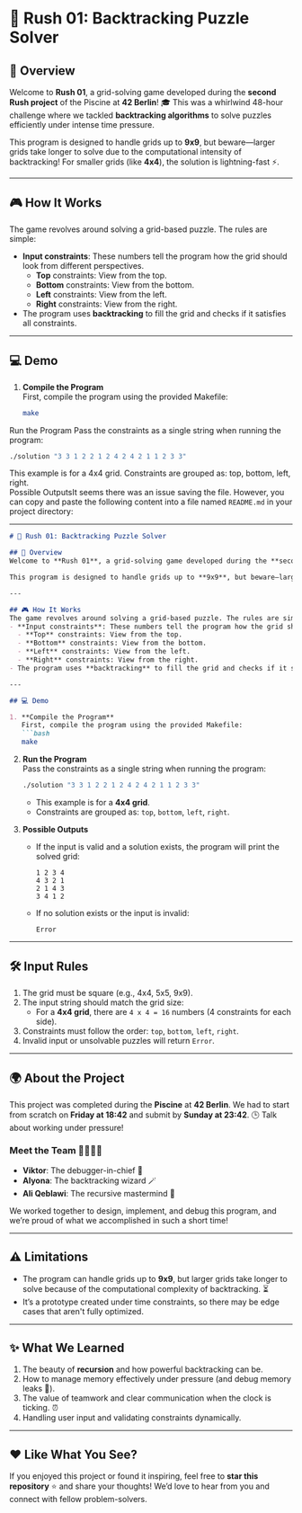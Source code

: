 # 🚀 Rush 01: Backtracking Puzzle Solver

## 🌟 Overview
Welcome to **Rush 01**, a grid-solving game developed during the **second Rush project** of the Piscine at **42 Berlin**! 🎓 This was a whirlwind 48-hour challenge where we tackled **backtracking algorithms** to solve puzzles efficiently under intense time pressure.

This program is designed to handle grids up to **9x9**, but beware—larger grids take longer to solve due to the computational intensity of backtracking! For smaller grids (like **4x4**), the solution is lightning-fast ⚡.

---

## 🎮 How It Works
The game revolves around solving a grid-based puzzle. The rules are simple:
- **Input constraints**: These numbers tell the program how the grid should look from different perspectives.
  - **Top** constraints: View from the top.
  - **Bottom** constraints: View from the bottom.
  - **Left** constraints: View from the left.
  - **Right** constraints: View from the right.
- The program uses **backtracking** to fill the grid and checks if it satisfies all constraints.

---

## 💻 Demo

1. **Compile the Program**  
   First, compile the program using the provided Makefile:
   ```bash
   make
   ```
  Run the Program
  Pass the constraints as a single string when running the program:
  ```bash
./solution "3 3 1 2 2 1 2 4 2 4 2 1 1 2 3 3"
  ```
  This example is for a 4x4 grid.
  Constraints are grouped as: top, bottom, left, right.  
  Possible OutputsIt seems there was an issue saving the file. However, you can copy and paste the following content into a file named `README.md` in your project directory:

---

```markdown
# 🚀 Rush 01: Backtracking Puzzle Solver

## 🌟 Overview
Welcome to **Rush 01**, a grid-solving game developed during the **second Rush project** of the Piscine at **42 Berlin**! 🎓 This was a whirlwind 48-hour challenge where we tackled **backtracking algorithms** to solve puzzles efficiently under intense time pressure.

This program is designed to handle grids up to **9x9**, but beware—larger grids take longer to solve due to the computational intensity of backtracking! For smaller grids (like **4x4**), the solution is lightning-fast ⚡.

---

## 🎮 How It Works
The game revolves around solving a grid-based puzzle. The rules are simple:
- **Input constraints**: These numbers tell the program how the grid should look from different perspectives.
  - **Top** constraints: View from the top.
  - **Bottom** constraints: View from the bottom.
  - **Left** constraints: View from the left.
  - **Right** constraints: View from the right.
- The program uses **backtracking** to fill the grid and checks if it satisfies all constraints.

---

## 💻 Demo

1. **Compile the Program**  
   First, compile the program using the provided Makefile:
   ```bash
   make
   ```

2. **Run the Program**  
   Pass the constraints as a single string when running the program:
   ```bash
   ./solution "3 3 1 2 2 1 2 4 2 4 2 1 1 2 3 3"
   ```
   - This example is for a **4x4 grid**.
   - Constraints are grouped as: `top`, `bottom`, `left`, `right`.

3. **Possible Outputs**  
   - If the input is valid and a solution exists, the program will print the solved grid:
     ```
     1 2 3 4
     4 3 2 1
     2 1 4 3
     3 4 1 2
     ```
   - If no solution exists or the input is invalid:
     ```
     Error
     ```

---

## 🛠️ Input Rules
1. The grid must be square (e.g., 4x4, 5x5, 9x9).
2. The input string should match the grid size:
   - For a **4x4 grid**, there are `4 x 4 = 16` numbers (4 constraints for each side).
3. Constraints must follow the order: `top`, `bottom`, `left`, `right`.
4. Invalid input or unsolvable puzzles will return `Error`.

---

## 🌍 About the Project
This project was completed during the **Piscine** at **42 Berlin**. We had to start from scratch on **Friday at 18:42** and submit by **Sunday at 23:42**. 🕒 Talk about working under pressure!

### Meet the Team 👩‍💻👨‍💻
- **Viktor**: The debugger-in-chief 🐛
- **Alyona**: The backtracking wizard 🪄
- **Ali Qeblawi**: The recursive mastermind 🔁

We worked together to design, implement, and debug this program, and we’re proud of what we accomplished in such a short time!

---

## ⚠️ Limitations
- The program can handle grids up to **9x9**, but larger grids take longer to solve because of the computational complexity of backtracking. ⏳
- It’s a prototype created under time constraints, so there may be edge cases that aren't fully optimized.

---

## ✨ What We Learned
1. The beauty of **recursion** and how powerful backtracking can be.
2. How to manage memory effectively under pressure (and debug memory leaks 🧠).
3. The value of teamwork and clear communication when the clock is ticking. ⏰
4. Handling user input and validating constraints dynamically.

---

## ❤️ Like What You See?
If you enjoyed this project or found it inspiring, feel free to **star this repository** ⭐ and share your thoughts! We’d love to hear from you and connect with fellow problem-solvers.
```
